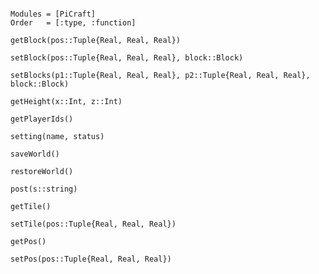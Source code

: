 
```@index
```


```@autodocs
Modules = [PiCraft]
Order   = [:type, :function]
```

```@docs
getBlock(pos::Tuple{Real, Real, Real})
```


```@docs
setBlock(pos::Tuple{Real, Real, Real}, block::Block)
```

```@docs
setBlocks(p1::Tuple{Real, Real, Real}, p2::Tuple{Real, Real, Real}, block::Block)
```

```@docs
getHeight(x::Int, z::Int)
```

```@docs
getPlayerIds()
```


```@docs
setting(name, status)
```


```@docs
saveWorld()
```


```@docs
restoreWorld()
```


```@docs
post(s::string)
```


```@docs
getTile()
```

```@docs
setTile(pos::Tuple{Real, Real, Real})
```

```@docs
getPos()
```

```@docs
setPos(pos::Tuple{Real, Real, Real})
```
